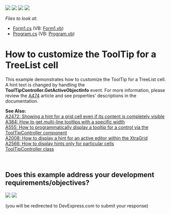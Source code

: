 <!-- default badges list -->
![](https://img.shields.io/endpoint?url=https://codecentral.devexpress.com/api/v1/VersionRange/128637428/10.1.6%2B)
[![](https://img.shields.io/badge/Open_in_DevExpress_Support_Center-FF7200?style=flat-square&logo=DevExpress&logoColor=white)](https://supportcenter.devexpress.com/ticket/details/E580)
[![](https://img.shields.io/badge/📖_How_to_use_DevExpress_Examples-e9f6fc?style=flat-square)](https://docs.devexpress.com/GeneralInformation/403183)
[![](https://img.shields.io/badge/💬_Leave_Feedback-feecdd?style=flat-square)](#does-this-example-address-your-development-requirementsobjectives)
<!-- default badges end -->
<!-- default file list -->
*Files to look at*:

* [Form1.cs](./CS/Form1.cs) (VB: [Form1.vb](./VB/Form1.vb))
* [Program.cs](./CS/Program.cs) (VB: [Program.vb](./VB/Program.vb))
<!-- default file list end -->
# How to customize the ToolTip for a TreeList cell


<p>This example demonstrates how to customize the ToolTip for a TreeList cell. A hint text is changed by handling the <strong>ToolTipController.GetActiveObjectInfo</strong> event. For more information, please review the <a href="https://www.devexpress.com/Support/Center/p/A474">A474</a> article and see properties' descriptions in the documentation.</p>
<p><strong>See Also:</strong><br /><a href="https://www.devexpress.com/Support/Center/p/A2472">A2472: Showing a hint for a grid cell even if its content is completely visible</a> <br /><a href="https://www.devexpress.com/Support/Center/p/A384">A384: How to get multi-line tooltips with a specific width</a> <br /><a href="https://www.devexpress.com/Support/Center/p/A555">A555: How to programmatically display a tooltip for a control via the ToolTipController component</a> <br /><a href="https://www.devexpress.com/Support/Center/p/A2008">A2008: How to display a hint for an active editor within the XtraGrid</a> <br /><a href="https://www.devexpress.com/Support/Center/p/A2566">A2566: How to display hints only for particular cells</a> <br /> <a href="http://documentation.devexpress.com/#WindowsForms/clsDevExpressUtilsToolTipControllertopic"><u>ToolTipController class</u></a></p>

<br/>


<!-- feedback -->
## Does this example address your development requirements/objectives?

[<img src="https://www.devexpress.com/support/examples/i/yes-button.svg"/>](https://www.devexpress.com/support/examples/survey.xml?utm_source=github&utm_campaign=winforms-treelist-customize-cell-tooltip&~~~was_helpful=yes) [<img src="https://www.devexpress.com/support/examples/i/no-button.svg"/>](https://www.devexpress.com/support/examples/survey.xml?utm_source=github&utm_campaign=winforms-treelist-customize-cell-tooltip&~~~was_helpful=no)

(you will be redirected to DevExpress.com to submit your response)
<!-- feedback end -->
